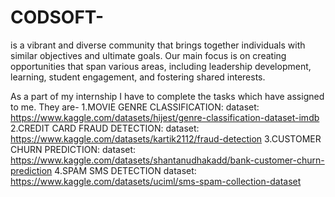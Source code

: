 # CODSOFT-
is a vibrant and diverse community that brings
together individuals with similar objectives and ultimate goals.
Our main focus is on creating opportunities that span various
areas, including leadership development, learning, student
engagement, and fostering shared interests.

As a part of my internship I have to complete the tasks which have assigned to me.
They are-
1.MOVIE GENRE CLASSIFICATION:
dataset: https://www.kaggle.com/datasets/hijest/genre-classification-dataset-imdb
2.CREDIT CARD FRAUD DETECTION:
dataset: https://www.kaggle.com/datasets/kartik2112/fraud-detection
3.CUSTOMER CHURN PREDICTION:
dataset: https://www.kaggle.com/datasets/shantanudhakadd/bank-customer-churn-prediction
4.SPAM SMS DETECTION
dataset: https://www.kaggle.com/datasets/uciml/sms-spam-collection-dataset
